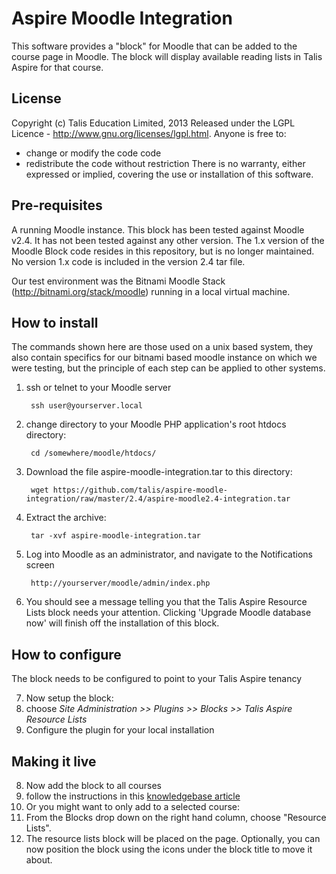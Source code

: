 # Aspire Moodle Integration

This software provides a "block" for Moodle that can be added to the course page in Moodle. The block will display available reading lists in Talis Aspire for that course.

## License

Copyright (c) Talis Education Limited, 2013
Released under the LGPL Licence - http://www.gnu.org/licenses/lgpl.html. Anyone is free to:
  * change or modify the code code
  * redistribute the code without restriction
There is no warranty, either expressed or implied, covering the use or installation of this software.

## Pre-requisites

A running Moodle instance. This block has been tested against Moodle v2.4. It has not been tested against any other version.
The 1.x version of the Moodle Block code resides in this repository, but is no longer maintained. No version 1.x code is included in the version 2.4 tar file.

Our test environment was the Bitnami Moodle Stack (http://bitnami.org/stack/moodle) running in a local virtual machine.

## How to install
The commands shown here are those used on a unix based system, they also contain specifics for our bitnami based moodle instance on which we were testing, but the principle of each step can be applied to other systems.

1. ssh or telnet to your Moodle server

        ssh user@yourserver.local

2. change directory to your Moodle PHP application's root htdocs directory:

        cd /somewhere/moodle/htdocs/

3. Download the file aspire-moodle-integration.tar to this directory:

        wget https://github.com/talis/aspire-moodle-integration/raw/master/2.4/aspire-moodle2.4-integration.tar

4. Extract the archive:

        tar -xvf aspire-moodle-integration.tar 

5. Log into Moodle as an administrator, and navigate to the Notifications screen

        http://yourserver/moodle/admin/index.php

6. You should see a message telling you that the Talis Aspire Resource Lists block needs your attention. Clicking 'Upgrade Moodle database now' will finish off the installation of this block.

## How to configure

The block needs to be configured to point to your Talis Aspire tenancy

7. Now setup the block:
  7. choose _Site Administration >> Plugins >> Blocks >> Talis Aspire Resource Lists_ 
  7. Configure the plugin for your local installation

## Making it live

8. Now add the block to all courses
  8. follow the instructions in this [knowledgebase article](http://support.talisaspire.com/entries/22420746-Making-a-Moodle-2-Block-appear-on-all-Courses)
9. Or you might want to only add to a selected course:
  9. From the Blocks drop down on the right hand column, choose "Resource Lists". 
  9. The resource lists block will be placed on the page. Optionally, you can now position the block using the icons under the block title to move it about.


